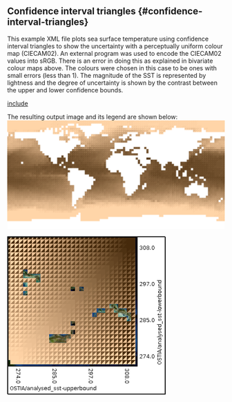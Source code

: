 ## Confidence interval triangles {#confidence-interval-triangles}

This example XML file plots sea surface temperature using confidence interval triangles to show the uncertainty with a perceptually uniform colour map (CIECAM02). An external program was used to encode the CIECAM02 values into sRGB. There is an error in doing this as explained in bivariate colour maps above. The colours were chosen in this case to be ones with small errors (less than 1). The magnitude of the SST is represented by lightness and the degree of uncertainty is shown by the contrast between the upper and lower confidence bounds.

[include](confidence_interval_triangles.xml)

The resulting output image and its legend are shown below:
![](../images/triangles.png)

![](../images/triangles-legend.png)